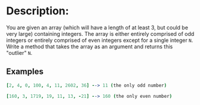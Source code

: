 # Description:

You are given an array (which will have a length of at least 3, but could be very large) containing integers. The array is either entirely comprised of odd integers or entirely comprised of even integers except for a single integer `N`. Write a method that takes the array as an argument and returns this "outlier" `N`.

## Examples

```coffeescript
[2, 4, 0, 100, 4, 11, 2602, 36] --> 11 (the only odd number)

[160, 3, 1719, 19, 11, 13, -21] --> 160 (the only even number)
```

